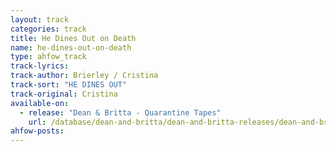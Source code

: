 ```yaml
---
layout: track
categories: track
title: He Dines Out on Death
name: he-dines-out-on-death
type: ahfow_track
track-lyrics: 
track-author: Brierley / Cristina
track-sort: "HE DINES OUT"
track-original: Cristina
available-on:
  - release: "Dean & Britta - Quarantine Tapes"
    url: /database/dean-and-britta/dean-and-britta-releases/dean-and-britta-quarantine-tapes/
ahfow-posts:
---
```


